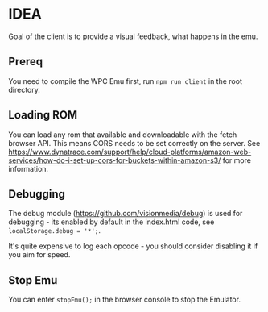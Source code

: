 # IDEA

Goal of the client is to provide a visual feedback, what happens in the emu.

## Prereq

You need to compile the WPC Emu first, run `npm run client` in the root directory.

## Loading ROM

You can load any rom that available and downloadable with the fetch browser API. This means CORS needs to
be set correctly on the server. See https://www.dynatrace.com/support/help/cloud-platforms/amazon-web-services/how-do-i-set-up-cors-for-buckets-within-amazon-s3/
for more information.

## Debugging

The debug module (https://github.com/visionmedia/debug) is used for debugging - its
enabled by default in the index.html code, see `localStorage.debug = '*';`.

It's quite expensive to log each opcode - you should consider disabling it if you aim for speed.

## Stop Emu

You can enter `stopEmu();` in the browser console to stop the Emulator.
